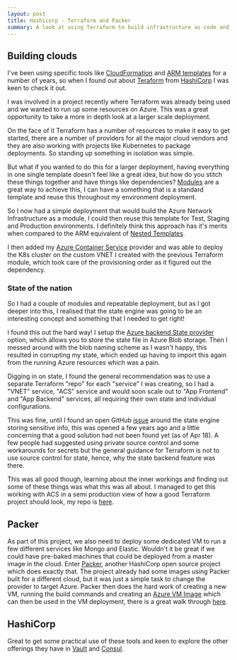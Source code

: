 ```yaml
---
layout: post
title: Hashicorp - Terraform and Packer
summary: A look at using Terraform to build infrastructure as code and Packer to build VM images
---
```


## Building clouds

I've been using specific tools like [CloudFormation](https://aws.amazon.com/cloudformation) and [ARM templates](https://docs.microsoft.com/en-us/azure/azure-resource-manager/resource-group-overview) for a number of years, so when I found out about [Teraform](https://www.terraform.io) from [HashiCorp](https://www.hashicorp.com/) I was keen to check it out.

I was involved in a project recently where Terraform was already being used and we wanted to run up some resources on Azure. This was a great opportunity to take a more in depth look at a larger scale deployment.

On the face of it Terraform has a number of resources to make it easy to get started, there are a number of providers for all the major cloud vendors and they are also working with projects like Kubernetes to package deployments. So standing up something in isolation was simple.

But what if you wanted to do this for a larger deployment, having everything in one single template doesn't feel like a great idea, but how do you stitch these things together and have things like dependencies? [Modules](https://www.terraform.io/docs/modules/index.html) are a great way to achieve this, I can have a something that is a standard template and reuse this throughout my environment deployment.

So I now had a simple deployment that would build the Azure Network Infrastructure as a module, I could then reuse this template for Test, Staging and Production environments. I definitely think this approach has it's merits when compared to the ARM equivalent of [Nested Templates](https://docs.microsoft.com/en-us/azure/azure-resource-manager/resource-group-linked-templates).

I then added my [Azure Container Service](https://docs.microsoft.com/en-us/azure/container-service/kubernetes/container-service-kubernetes-walkthrough) provider and was able to deploy the K8s cluster on the custom VNET I created with the previous Terraform module, which took care of the provisioning order as it figured out the dependency.

### State of the nation

So I had a couple of modules and repeatable deployment, but as I got deeper into this, I realised that the state engine was going to be an interesting concept and something that I needed to get right!

I found this out the hard way! I setup the [Azure backend State provider](https://www.terraform.io/docs/backends/types/azurerm.html) option, which allows you to store the state file in Azure Blob storage. Then I messed around with the blob naming scheme as I wasn't happy, this resulted in corrupting my state, which ended up having to import this again from the running Azure resources which was a pain.

Digging in on state, I found the general recommendation was to use a separate Terraform "repo" for each "service" I was creating, so I had a "VNET" service, "ACS" service and would soon scale out to "App Frontend" and "App Backend" services, all requiring their own state and individual configurations.

This was fine, until I found an open GitHub [issue](https://github.com/hashicorp/terraform/issues/516) around the state engine storing sensitive info, this was opened a few years ago and a little concerning that a good solution had not been found yet (as of Apr 18). A few people had suggested using private source control and some workarounds for secrets but the general guidance for Terraform is not to use source control for state, hence, why the state backend feature was there.

This was all good though, learning about the inner workings and finding out some of these things was what this was all about. I managed to get this working with ACS in a semi production view of how a good Terraform project should look, my repo is [here](https://github.com/msimpsonnz/tf-azure).

## Packer

As part of this project, we also need to deploy some dedicated VM to run a few different services like Mongo and Elastic. Wouldn't it be great if we could have pre-baked machines that could be deployed from a master image in the cloud. Enter [Packer](https://www.packer.io/intro/index.html), another HashiCorp open source project which does exactly that. The project already had some images using Packer built for a different cloud, but it was just a simple task to change the provider to target Azure.
Packer then does the hard work of creating a new VM, running the build commands and creating an [Azure VM Image](https://docs.microsoft.com/en-us/azure/virtual-machines/windows/cli-ps-findimage) which can then be used in the VM deployment, there is a great walk through [here](https://docs.microsoft.com/en-us/azure/virtual-machines/windows/build-image-with-packer).

## HashiCorp

Great to get some practical use of these tools and keen to explore the other offerings they have in [Vault](https://www.vaultproject.io/) and [Consul](https://www.consul.io/).